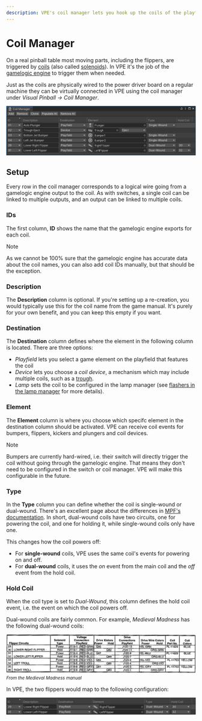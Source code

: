 ```yaml
---
description: VPE's coil manager lets you hook up the coils of the playfield to the gamelogic engine.
---
```

# Coil Manager

On a real pinball table most moving parts, including the flippers, are triggered by [coils](https://en.wikipedia.org/wiki/Inductor) (also called [solenoids](https://en.wikipedia.org/wiki/Solenoid)). In VPE it's the job of the [gamelogic engine](~/creators-guide/manual/gamelogic-engine.md) to trigger them when needed.

Just as the coils are physically wired to the power driver board on a regular machine they can be virtually connected in VPE using the coil manager under *Visual Pinball -> Coil Manager*.

![Coil Manager](coil-manager.png)

## Setup

Every row in the coil manager corresponds to a logical wire going from a gamelogic engine output to the coil. As with switches, a single coil can be linked to multiple outputs, and an output can be linked to multiple coils.

### IDs

The first column, **ID** shows the name that the gamelogic engine exports for each coil.

> [!note]
> As we cannot be 100% sure that the gamelogic engine has accurate data about the coil names, you can also add coil IDs manually, but that should be the exception.

### Description

The **Description** column is optional. If you're setting up a re-creation, you would typically use this for the coil name from the game manual. It's purely for your own benefit, and you can keep this empty if you want.

### Destination

The **Destination** column defines where the element in the following column is located. There are three options:

- *Playfield* lets you select a game element on the playfield that features the coil
- *Device* lets you choose a *coil device*, a mechanism which may include multiple coils, such as a [trough](../manual/mechanisms/troughs.md).
- *Lamp* sets the coil to be configured in the lamp manager (see [flashers in the lamp manager](lamp-manager.html#flashers) for more details).

### Element

The **Element** column is where you choose which specifc element in the destination column should be activated. VPE can receive coil events for bumpers, flippers, kickers and plungers and coil devices.

> [!note]
> Bumpers are currently hard-wired, i.e. their switch will directly trigger the coil without going through the gamelogic engine. That means they don't need to be configured in the switch or coil manager. VPE will make this configurable in the future.

### Type

In the **Type** column you can define whether the coil is single-wound or dual-wound. There's an excellent page about the differences in [MPF's documentation](https://docs.missionpinball.org/en/latest/mechs/coils/dual_vs_single_wound.html). In short, dual-wound coils have two circuits, one for powering the coil, and one for holding it, while single-wound coils only have one.

This changes how the coil powers off:

- For **single-wound** coils, VPE uses the same coil's events for powering on and off.
- For **dual-wound** coils, it uses the *on* event from the main coil and the *off* event from the hold coil.

### Hold Coil

When the coil type is set to *Dual-Wound*, this column defines the hold coil event, i.e. the event on which the coil powers off.

Dual-wound coils are fairly common. For example, *Medieval Madness* has the following dual-wound coils:

![Medieval Madness dual-wound coils](dual-wound-coils.png)
<small>*From the Medieval Madness manual*</small>

In VPE, the two flippers would map to the following configuration:

![Dual-wound example configuration](switch-manager-dual-wound.png)
